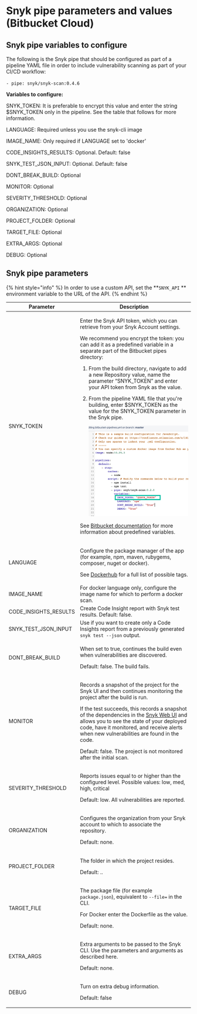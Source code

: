 # Snyk pipe parameters and values (Bitbucket Cloud)

## Snyk pipe variables to configure

The following is the Snyk pipe that should be configured as part of a pipeline YAML file in order to include vulnerability scanning as part of your CI/CD workflow:

`- pipe: snyk/snyk-scan:0.4.6`

**Variables to configure:**

SNYK\_TOKEN: It is preferable to encrypt this value and enter the string $SNYK\_TOKEN only in the pipeline. See the table that follows for more information.

LANGUAGE: Required unless you use the snyk-cli image

IMAGE\_NAME: Only required if LANGUAGE set to 'docker'

CODE\_INSIGHTS\_RESULTS: Optional. Default: false

SNYK\_TEST\_JSON\_INPUT: Optional. Default: false

DONT\_BREAK\_BUILD: Optional

MONITOR: Optional

SEVERITY\_THRESHOLD: Optional

ORGANIZATION: Optional

PROJECT\_FOLDER: Optional

TARGET\_FILE: Optional

EXTRA\_ARGS: Optional

DEBUG: Optional

## Snyk pipe parameters

{% hint style="info" %}
In order to use a custom API, set the \*\*`SNYK_API` \*\* environment variable to the URL of the API.
{% endhint %}

| **Parameter**           | **Description**                                                                                                                                                                                                                                                                                                                                                                                                                                                                                                                                                                                                                                                                                                                                                                                                                                                                                                            |
| ----------------------- | -------------------------------------------------------------------------------------------------------------------------------------------------------------------------------------------------------------------------------------------------------------------------------------------------------------------------------------------------------------------------------------------------------------------------------------------------------------------------------------------------------------------------------------------------------------------------------------------------------------------------------------------------------------------------------------------------------------------------------------------------------------------------------------------------------------------------------------------------------------------------------------------------------------------------- |
| SNYK\_TOKEN             | <p>Enter the Snyk API token, which you can retrieve from your Snyk Account settings.</p><p>We recommend you encrypt the token: you can add it as a predefined variable in a separate part of the Bitbucket pipes directory:</p><ol><li>From the build directory, navigate to add a new Repository value, name the parameter “SNYK_TOKEN” and enter your API token from Snyk as the value.</li><li><p>From the pipeline YAML file that you're building, enter $SNYK_TOKEN as the value for the SNYK_TOKEN parameter in the Snyk pipe.</p><p><img src="../../../.gitbook/assets/uuid-6ce8d058-882c-c810-f303-c59dcaeeeda8-en (1) (1) (1) (1) (1) (1) (1) (1) (1) (1) (1) (1) (1) (1) (1) (1) (1) (1) (1) (11).png" alt="Snyk_token_in_pipeline.png"></p></li></ol><p>See <a href="https://support.atlassian.com/bitbucket-cloud/resources/">Bitbucket documentation</a> for more information about predefined variables.</p> |
| LANGUAGE                | <p>Configure the package manager of the app (for example, npm, maven, rubygems, composer, nuget or docker).</p><p>See <a href="https://hub.docker.com/r/snyk/snyk-cli/tags">Dockerhub</a> for a full list of possible tags.</p>                                                                                                                                                                                                                                                                                                                                                                                                                                                                                                                                                                                                                                                                                            |
| IMAGE\_NAME             | For docker language only, configure the image name for which to perform a docker scan.                                                                                                                                                                                                                                                                                                                                                                                                                                                                                                                                                                                                                                                                                                                                                                                                                                     |
| CODE\_INSIGHTS\_RESULTS | Create Code Insight report with Snyk test results. Default: false.                                                                                                                                                                                                                                                                                                                                                                                                                                                                                                                                                                                                                                                                                                                                                                                                                                                         |
| SNYK\_TEST\_JSON\_INPUT | Use if you want to create only a Code Insights report from a previously generated `snyk test --json` output.                                                                                                                                                                                                                                                                                                                                                                                                                                                                                                                                                                                                                                                                                                                                                                                                               |
| DONT\_BREAK\_BUILD      | <p>When set to true, continues the build even when vulnerabilities are discovered.</p><p>Default: false. The build fails.</p>                                                                                                                                                                                                                                                                                                                                                                                                                                                                                                                                                                                                                                                                                                                                                                                              |
| MONITOR                 | <p>Records a snapshot of the project for the Snyk UI and then continues monitoring the project after the build is run.</p><p>If the test succeeds, this records a snapshot of the dependencies in the <a href="http://app.snyk.io">Snyk Web UI</a> and allows you to see the state of your deployed code, have it monitored, and receive alerts when new vulnerabilities are found in the code.</p><p>Default: false. The project is not monitored after the initial scan.</p>                                                                                                                                                                                                                                                                                                                                                                                                                                             |
| SEVERITY\_THRESHOLD     | <p>Reports issues equal to or higher than the configured level. Possible values: low, med, high, critical</p><p>Default: low. All vulnerabilities are reported.</p>                                                                                                                                                                                                                                                                                                                                                                                                                                                                                                                                                                                                                                                                                                                                                        |
| ORGANIZATION            | <p>Configures the organization from your Snyk account to which to associate the repository.</p><p>Default: none.</p>                                                                                                                                                                                                                                                                                                                                                                                                                                                                                                                                                                                                                                                                                                                                                                                                       |
| PROJECT\_FOLDER         | <p>The folder in which the project resides.</p><p>Default: ..</p>                                                                                                                                                                                                                                                                                                                                                                                                                                                                                                                                                                                                                                                                                                                                                                                                                                                          |
| TARGET\_FILE            | <p>The package file (for example <code>package.json</code>), equivalent to <code>--file=</code> in the CLI.</p><p>For Docker enter the Dockerfile as the value.</p><p>Default: none.</p>                                                                                                                                                                                                                                                                                                                                                                                                                                                                                                                                                                                                                                                                                                                                   |
| EXTRA\_ARGS             | <p>Extra arguments to be passed to the Snyk CLI. Use the parameters and arguments as described here.</p><p>Default: none.</p>                                                                                                                                                                                                                                                                                                                                                                                                                                                                                                                                                                                                                                                                                                                                                                                              |
| DEBUG                   | <p>Turn on extra debug information.</p><p>Default: false</p>                                                                                                                                                                                                                                                                                                                                                                                                                                                                                                                                                                                                                                                                                                                                                                                                                                                               |

